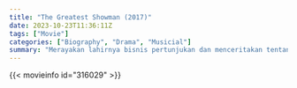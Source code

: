 ```yaml
---
title: "The Greatest Showman (2017)"
date: 2023-10-23T11:36:11Z
tags: ["Movie"]
categories: ["Biography", "Drama", "Musicial"]
summary: "Merayakan lahirnya bisnis pertunjukan dan menceritakan tentang seorang visioner yang bangkit dari ketiadaan untuk menciptakan sebuah tontonan yang menjadi sensasi dunia."
---
```


<mux-player stream-type="on-demand"
src="https://kp3d-my.sharepoint.com/personal/ryoo_kp3d_onmicrosoft_com/_layouts/15/download.aspx?share=EX-MAOjyKIdIp2X-2V48SLgBcFP0ukq6yxgrNOfD0oDWoA" prefer-playback="mse" controls>

</mux-player>


{{< movieinfo id="316029" >}}

<script src="https://cdn.jsdelivr.net/npm/@mux/mux-player"></script>

 <script type="application/ld+json ">
{
"@context": "https://schema.org/",
"@type": "VideoObject",
"name": "The Greatest Showman (2017)",
"contentUrl": "https://stream.mux.com/H400i8ss1a02BTBhTGupQytxfIrEwqF9XVpUSTmBCFxtU.m3u8",
"thumbnailUrl": "https://www.themoviedb.org/t/p/original/jHhoix2bnaTd1464d5uLWQ8GmY8.jpg?width=314&fit_mode=preserve&time=25",
"uploadDate": "2023-10-23T11:36:11Z",
}

</script>